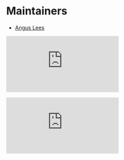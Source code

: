 # Maintainers

* [Angus Lees](https://github.com/anguslees)


[![Analytics](https://kubernetes-site.appspot.com/UA-36037335-10/GitHub/pkg/cloudprovider/openstack/MAINTAINERS.md?pixel)]()


[![Analytics](https://kubernetes-site.appspot.com/UA-36037335-10/GitHub/pkg/cloudprovider/providers/openstack/MAINTAINERS.md?pixel)]()
